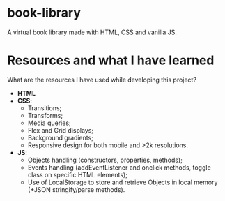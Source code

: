 # book-library
A virtual book library made with HTML, CSS and vanilla JS.

# Resources and what I have learned
What are the resources I have used while developing this project?
<br>
- <b>HTML</b>
- <b>CSS</b>: 
  - Transitions;
  - Transforms;
  - Media queries;
  - Flex and Grid displays;
  - Background gradients;
  - Responsive design for both mobile and >2k resolutions.
- <b>JS</b>:
  - Objects handling (constructors, properties, methods);
  - Events handling (addEventListener and onclick methods, toggle class on specific HTML elements);
  - Use of LocalStorage to store and retrieve Objects in local memory (+JSON stringify/parse methods).
